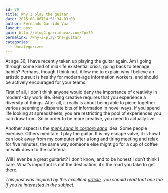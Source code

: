 ```yaml
---
id: 79
title: Why I play the guitar
date: 2015-08-06T14:51:34-03:00
author: Fernando Garrido Vaz
layout: post
guid: http://blog2.garridovaz.com/?p=79
permalink: /why-i-play-the-guitar/
categories:
  - Uncategorized
---
```

At age 36, I have recently taken up playing the guitar again. Am I going through some kind of mid-life existential crisis, going back to teenage habits? Perhaps, though I think not. Allow me to explain why I believe an artistic pursuit is healthy for modern-age information workers, and should be actively encouraged for your teams.

First of all, I don&#8217;t think anyone would deny the importance of creativity in modern-day work life. Being creative requires that you experience a diversity of things. After all, it really is about being able to piece together various seemingly disparate bits of information in novel ways. If you spend life looking at spreadsheets, you are restricting the pool of experiences you can draw from. So in order to be more creative, you need to actually live.

Another aspect is the [_mens sana in corpore sana_](https://en.wikipedia.org/wiki/Mens_sana_in_corpore_sano) idea. Some people exercise. Others meditate. I play the guitar. It is my escape valve, it is how I can look away from my computer after a long and tiring meeting and relax for five minutes, the same way someone else might go for a cup of coffee or walk down to the cafeteria. 

Will I ever be a great guitarist? I don&#8217;t know, and to be honest I don&#8217;t think I care. What&#8217;s important is not the destination, it&#8217;s the road you take to get there.

_This post was inspired by this excellent [article](https://medium.com/@bernadettecay/how-to-pursue-your-creative-calling-while-working-full-time-88d236dd57a5), you should read that one too if you&#8217;re interested in the subject._